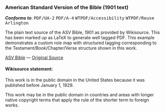 ### American Standard Version of the Bible (1901 text)
***Conforms to***: <kbd>PDF/UA-2</kbd> <kbd>PDF/A-4</kbd> <kbd>WTPDF/Accessibility</kbd> <kbd>WTPDF/Reuse</kbd> <kbd>Arlington</kbd>

The plain text source of the ASV Bible, 1901 as provided by Wikisource. This has been marked up as LaTeX to generate well  tagged PDF. This example demonstrates a custom role map with structured tagging corresponding to the Testament/Book/Chapter/Verse structure shown in this work.

[ASV Bible](https://drive.google.com/file/d/1Tlpv5DSMPo04bLEeGmXUMtLGfeiXaOEa/view?usp=drive_link) — [Original Source](https://en.wikisource.org/wiki/Bible_(American_Standard))

#### Wikisource statement:

This work is in the public domain in the United States because it was published before January 1, 1929.


This work may be in the public domain in countries and areas with longer native copyright terms that apply the rule of the shorter term to foreign works.
